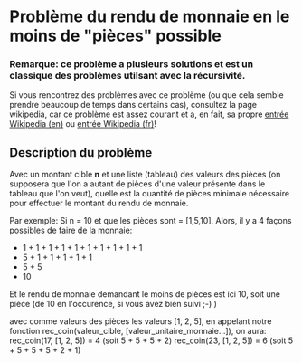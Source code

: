 # Problème du rendu de monnaie en le moins de "pièces" possible

### Remarque: ce problème a plusieurs solutions et est un classique des problèmes utilsant avec la récursivité.

Si vous rencontrez des problèmes avec ce problème (ou que cela semble prendre beaucoup de temps dans certains cas), consultez la page wikipedia, car ce problème est assez courant et a, en fait, sa propre [entrée Wikipedia (en)](https://en.wikipedia.org/wiki/Change-making_problem) ou [entrée Wikipedia (fr)](https://fr.wikipedia.org/wiki/Problème_du_rendu_de_monnaie)! 

## Description du problème

 Avec un montant cible **n** et une liste (tableau) des valeurs des pièces (on supposera que l'on a autant de pièces d'une valeur présente dans le tableau que l'on veut), quelle est la quantité de pièces minimale nécessaire pour effectuer le montant du rendu de monnaie. 
 
 Par exemple: Si n = 10 et que les pièces sont = [1,5,10]. Alors, il y a 4 façons possibles de faire de la monnaie: 
 
 * 1 + 1 + 1 + 1 + 1 + 1 + 1 + 1 + 1 + 1
 * 5 + 1 + 1 + 1 + 1 + 1
 * 5 + 5
 * 10

 Et le rendu de monnaie demandant le moins de pièces est ici 10, soit une pièce (de 10 en l'occurence, si vous avez bien suivi ;-) )

 avec comme valeurs des pièces les valeurs [1, 2, 5], en appelant notre fonction rec_coin(valeur_cible, [valeur_unitaire_monnaie...]), on aura:
 rec_coin(17, [1, 2, 5]) = 4 (soit 5 + 5 + 5 + 2)
 rec_coin(23, [1, 2, 5]) = 6 (soit 5 + 5 + 5 + 5 + 2 + 1)